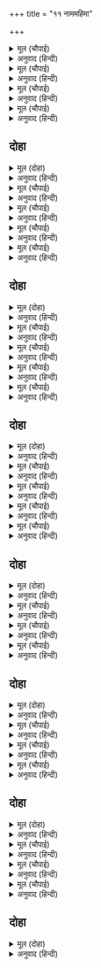 +++
title = "११ नाममहिमा"

+++


<details><summary>मूल (चौपाई)</summary>

बंदउँ नाम राम रघुबर को।  
हेतु कृसानु भानु हिमकर को॥  
बिधि हरि हरमय बेद प्रान सो।  
अगुन अनूपम गुन निधान सो॥
</details>

<details><summary>अनुवाद (हिन्दी)</summary>

मी रघुनाथांच्या ‘राम’ नामाला वंदन करतो. जे अग्नी, सूर्य आणि चंद्र यांचे (‘र’, ‘आ’ व ‘म’ रूपाने) बीज आहे, तसेच जे ब्रह्मदेव, विष्णू आणि शिवरूप आहे, जे वेदांचा प्राण आहे, जे उपमारहित आहे, आणि निर्गुण असून गुणांचे भांडार आहे.॥ १॥
</details>

<details><summary>मूल (चौपाई)</summary>

महामंत्र जोइ जपत महेसू।  
कासीं मुकुति हेतु उपदेसू॥  
महिमा जासु जान गनराऊ।  
प्रथम पूजिअत नाम प्रभाऊ॥
</details>

<details><summary>अनुवाद (हिन्दी)</summary>

‘राम’ हे नाम महामंत्र आहे, स्वतः महेश्वर त्याचा जप करतात. ज्याचा उपदेश काशीमध्ये मुक्तीचे कारण होतो, त्याचा महिमा श्रीगजाननही जाणतो. ‘राम’ या नामाच्या प्रभावामुळे श्री गजाननाची सर्वात प्रथम पूजा होते.॥ २॥
</details>

<details><summary>मूल (चौपाई)</summary>

जान आदिकबि नाम प्रतापू।  
भयउ सुद्ध करि उलटा जापू॥  
सहसनाम सम सुनि सिव बानी।  
जपि जेईं पिय संग भवानी॥
</details>

<details><summary>अनुवाद (हिन्दी)</summary>

आदिकवी श्रीवाल्मीकींना रामनामाचा प्रताप कळला. कारण ते नाम उलटे (‘मरा’, ‘मरा’) जपूनही ते पवित्र झाले. एक राम-नाम हे (इतर) सहस्र नामांएवढे आहे, असे शिवांचे वचन ऐकल्यावर पार्वतीही नेहमी आपल्या पतीबरोबर राम-नामाचा जप करीत असते.॥ ३॥
</details>

<details><summary>मूल (चौपाई)</summary>

हरषे हेतु हेरि हर ही को।  
किय भूषन तिय भूषन ती को॥  
नाम प्रभाउ जान सिव नीको।  
कालकूट फलु दीन्ह अमी को॥
</details>

<details><summary>अनुवाद (हिन्दी)</summary>

राम-नामाबद्दल पार्वतीच्या मनात इतके प्रेम आहे, असे पाहून शंकरांना हर्ष झाला. त्यांनी स्त्रियांमध्ये भूषण असलेल्या पार्वतीला आपले भूषण-आपले अर्धे अंग-बनविले. नामाचा प्रभाव शिवांना पुरता माहीत आहे. त्यामुळेच कालकूट विषाने त्यांना अमृताचे फल दिले.॥ ४॥
</details>

## दोहा


<details><summary>मूल (दोहा)</summary>

बरषा रितु रघुपति भगति तुलसी सालि सुदास।  
राम नाम बर बरन जुग सावन भादव मास॥ १९॥
</details>

<details><summary>अनुवाद (हिन्दी)</summary>

तुलसीदास म्हणतात की, श्रीरामांची भक्ती हा वर्षा ऋतू आहे. उत्तम भक्त हे धान्य आहेत आणि ‘राम’ या नामातील दोन अक्षरे श्रावण-भाद्रपद मास आहेत. (श्रावण-भाद्रपदातील पावसाने पिक उत्तम यावे, तसे रामनामजपाने रामभक्ती करून भक्त भक्तिसंपन्न होतात.)॥ १९॥
</details>

<details><summary>मूल (चौपाई)</summary>

आखर मधुर मनोहर दोऊ।  
बरन बिलोचन जन जिय जोऊ॥  
सुमिरत सुलभ सुखद सब काहू।  
लोक लाहु परलोक निबाहू॥
</details>

<details><summary>अनुवाद (हिन्दी)</summary>

ही दोन अक्षरे मधुर व मनोहर आहेत. ती वर्णमालारूपी शरीराचे दोन नेत्र आहेत, ती (अक्षरे) भक्तांचे जीवन आहेत आणि स्मरण करण्यासाठी सर्वांना सुलभ व आनंदप्रद आहेत. तसेच ती इहलोकी लाभ देतात आणि परलोकी सांभाळ करतात. (अर्थात ती भगवंतांच्या दिव्य धामामध्ये दिव्य देहाने नित्य भगवत्सेवेमध्ये ठेवतात.)॥ १॥
</details>

<details><summary>मूल (चौपाई)</summary>

कहत सुनत सुमिरत सुठि नीके।  
राम लखन सम प्रिय तुलसी के॥  
बरनत बरन प्रीति बिलगाती।  
ब्रह्म जीव सम सहज सँघाती॥
</details>

<details><summary>अनुवाद (हिन्दी)</summary>

ही अक्षरे उच्चारण्यास, ऐकण्यास व स्मरण करण्यास फारच सुंदर आहेत. तुलसीदासांना तर ती राम-लक्ष्मणासारखी प्रिय आहेत. त्यांतील ‘र’ व ‘म’ यांचे वेगवेगळे वर्णन केल्याने परस्पर प्रेम दिसून येते. ही जीव व ब्रह्म यांच्यासारखी स्वभावतःच नित्य बरोबर रहातात.॥२॥
</details>

<details><summary>मूल (चौपाई)</summary>

नर नारायन सरिस सुभ्राता।  
जग पालक बिसेषि जन त्राता॥  
भगति सुतिय कल करन बिभूषन।  
जग हित हेतु बिमल बिधु पूषन॥
</details>

<details><summary>अनुवाद (हिन्दी)</summary>

दोन्ही अक्षरे ही नर-नारायणाप्रमाणे प्रेमळ भाऊ आहेत. ही जगाचे पालन आणि विशेषतः भक्तांचे रक्षण करणारी आहेत. ही अक्षरे भक्तिरूपी सुंदर स्त्रीच्या कानांतील सुंदर कर्णफुले आहेत आणि जगाचे हित करणारे तेजस्वी चंद्र-सूर्य आहेत.॥ ३॥
</details>

<details><summary>मूल (चौपाई)</summary>

स्वाद तोष सम सुगति सुधा के।  
कमठ सेष सम धर बसुधा के॥  
जन मन मंजु कंज मधुकर से।  
जीह जसोमति हरि हलधर से॥
</details>

<details><summary>अनुवाद (हिन्दी)</summary>

ही मोक्षरूप अमृताच्या गोडीसारखी व तृप्तीसारखी आहेत. ती कूर्म व शेषाप्रमाणे पृथ्वीला धारण करणारी आहेत. भक्तांच्या मनरूपी सुंदर कमळात विहार करणाऱ्या भ्रमरांप्रमाणे आहेत. जीभरूपी यशोदेला श्रीकृष्ण आणि बलराम यांच्यासारखी (आनंद देणारी) आहेत.॥ ४॥
</details>

## दोहा


<details><summary>मूल (दोहा)</summary>

एकु छत्रु एकु मुकुटमनि सब बरननि पर जोउ।  
तुलसी रघुबर नाम के बरन बिराजत दोउ॥ २०॥
</details>

<details><summary>अनुवाद (हिन्दी)</summary>

तुलसीदास म्हणतात की, श्रीरघुनाथांच्या नावातील दोन्ही अक्षरे अत्यंत श्रेष्ठ आहेत. त्यांतील एक (र कार) छत्ररूपाने (रेफ) आणि दुसरा (मकार) ही मुकुटमणी अनुस्वार ( ं ) रूपाने सर्व अक्षरांच्या डोक्यावर राहतात.॥ २०॥
</details>

<details><summary>मूल (चौपाई)</summary>

समुझत सरिस नाम अरु नामी।  
प्रीति परसपर प्रभु अनुगामी॥  
नाम रूप दुइ ईस उपाधी।  
अकथ अनादि सुसामुझि साधी॥
</details>

<details><summary>अनुवाद (हिन्दी)</summary>

तसे पाहिले तर, नाम आणि नामी दोन्ही एकरूपच आहेत, परंतु दोघांमध्ये स्वामी आणि सेवक यांच्याप्रमाणे प्रेम आहे. स्वामीच्या मागे सेवक चालतो,त्याच-प्रमाणे नामामागे नामी चालतो. प्रभू श्रीराम ‘राम’ हे नाम घेताच तेथे येतात. नाम आणि रूप या दोन्ही ईश्वराच्या उपाधी आहेत. ही दोन्ही अनिर्वचनीय आहेत, अनादी आहेत आणि शुद्ध भक्तीने युक्त बुद्धीनेच यांचे स्वरूप जाणले जाते.॥ १॥
</details>

<details><summary>मूल (चौपाई)</summary>

को बड़ छोट कहत अपराधू।  
सुनि गुन भेदु समुझिहहिं साधू॥  
देखिअहिं रूप नाम आधीना।  
रूप ग्यान नहिं नाम बिहीना॥
</details>

<details><summary>अनुवाद (हिन्दी)</summary>

यांपैकी कोण मोठे व कोण लहान, हे सांगणे हा अपराध आहे. यांच्या गुणांचे तारतम्य (कमी-जास्तपणा) साधु-पुरुष स्वतःच जाणतात. रूप हे नामाच्या अधीन दिसून येते आणि नामाशिवाय रूपाचे ज्ञान होऊ शकत नाही.॥ २॥
</details>

<details><summary>मूल (चौपाई)</summary>

रूप बिसेष नाम बिनु जानें।  
करतल गत न परहिं पहिचानें॥  
सुमिरिअ नाम रूप बिनु देखें।  
आवत हृदयँ सनेह बिसेषें॥
</details>

<details><summary>अनुवाद (हिन्दी)</summary>

कोणतेही विशिष्ट रूप हे त्याचे नाम जाणल्याविना अगदी तळहातावर ठेवले तरी ओळखता येणे शक्य नाही आणि रूप पाहिल्याशिवायही नामाचे स्मरण केल्यास विशेष प्रेमासह ते रूप हृदयात प्रकट होते.॥ ३॥
</details>

<details><summary>मूल (चौपाई)</summary>

नाम रूप गति अकथ कहानी।  
समुझत सुखद न परति बखानी॥  
अगुन सगुन बिच नाम सुसाखी।  
उभय प्रबोधक चतुर दुभाषी॥
</details>

<details><summary>अनुवाद (हिन्दी)</summary>

नाम व रूप यांच्यातील संबंध सांगता येण्याजोगा नाही. ते समजण्यास सुखदायक आहे, परंतु त्याचे वर्णन करता येत नाही. भगवंतांच्या निर्गुण व सगुण रूपांच्या मध्ये नाम हे सुंदर साक्षीदार आहे आणि दोन्हींचे यथार्थ ज्ञान करविणारे चतुर दुभाषी आहे.॥ ४॥
</details>

## दोहा


<details><summary>मूल (दोहा)</summary>

राम नाम मनिदीप धरु जीह देहरीं द्वार।  
तुलसी भीतर बाहेरहुँ जौं चाहसि उजिआर॥ २१॥
</details>

<details><summary>अनुवाद (हिन्दी)</summary>

तुलसीदास म्हणतात की, जर तुम्हांला आत व बाहेर प्रकाश हवा असेल तर तुम्ही मुखरूपी दाराच्या जीभरूपी उंबरठॺावर रामनामरूपी रत्नदीप ठेवा.॥ २१॥
</details>

<details><summary>मूल (चौपाई)</summary>

नाम जीहँ जपि जागहिं जोगी।  
बिरति बिरंचि प्रपंच बियोगी॥  
ब्रह्मसुखहि अनुभवहिं अनूपा।  
अकथ अनामय नाम न रूपा॥
</details>

<details><summary>अनुवाद (हिन्दी)</summary>

ब्रह्मदेवाने बनविलेल्या प्रपंचामधून पूर्णपणे सुटलेले वैराग्यवान, मुक्त योगी पुरुष हे नाव जिभेने जपत (तत्त्वज्ञानरूपी दिवसामध्ये) जागतात आणि नाम-रूपाने रहित असे अनुपम, अनिर्वचनीय,अनामय ब्रह्मसुख अनुभवतात.॥ १॥
</details>

<details><summary>मूल (चौपाई)</summary>

जाना चहहिं गूढ़ गति जेऊ।  
नाम जीहँ जपि जानहिं तेऊ॥  
साधक नाम जपहिं लय लाएँ।  
होहिं सिद्ध अनिमादिक पाएँ॥
</details>

<details><summary>अनुवाद (हिन्दी)</summary>

जे परमात्म्याचा यथार्थ महिमा जाणू इच्छितात, ते सुद्धा जिभेने नामाचा जप करून ते जाणून घेतात. (लौकिक सिद्धी प्राप्त करू इच्छिणारे अर्थार्थी) साधक मन लावून नामाचा जप करतात आणि अणिमादी (अष्ट) सिद्धी प्राप्त करून सिद्ध बनतात.॥ २॥
</details>

<details><summary>मूल (चौपाई)</summary>

जपहिं नामु जन आरत भारी।  
मिटहिं कुसंकट होहिं सुखारी॥  
राम भगत जग चारि प्रकारा।  
सुकृती चारिउ अनघ उदारा॥
</details>

<details><summary>अनुवाद (हिन्दी)</summary>

आर्त (संकटग्रस्त) भक्त नामजप करतात, तेव्हा त्यांची मोठ-मोठी संकटे नाहीशी होतात आणि ते सुखी होतात. जगात चार प्रकारचे [(१) अर्थार्थी—द्रव्यादीच्या इच्छेने भजणारे, (२) आर्त—संकटातून सुटका करून घेण्यासाठी भजणारे, (३) जिज्ञासू—भगवंतांना जाणून घेण्याच्या इच्छेने भजणारे, (४) ज्ञानी—भगवंतांना तत्त्वतः जाणून स्वाभाविक प्रेमाने भजणारे] रामभक्त आहेत आणि हे चारी पुण्यात्मे, पापरहित आणि उदार आहेत.॥ ३॥
</details>

<details><summary>मूल (चौपाई)</summary>

चहू चतुर कहुँ नाम अधारा।  
ग्यानी प्रभुहि बिसेषि पिआरा॥  
चहुँ जुग चहुँ श्रुति नाम प्रभाऊ।  
कलि बिसेषि नहिं आन उपाऊ॥
</details>

<details><summary>अनुवाद (हिन्दी)</summary>

चारही चतुर भक्तांना नामाचाच आधार आहे. यांपैकी ज्ञानी भक्त हा प्रभूला विशेष आवडतो. तसे पाहिले तर चारी युगांमध्ये आणि चारी वेदांमध्ये नामाचा प्रभाव आहे, परंतु कलियुगामध्ये तो विशेष आहे. या युगामध्ये नामाशिवाय दुसरा कोणताही उपाय नाही.॥ ४॥
</details>

## दोहा


<details><summary>मूल (दोहा)</summary>

सकल कामना हीन जे राम भगति रस लीन।  
नाम सुप्रेम पियूष ह्रद तिन्हहुँ किए मन मीन॥ २२॥
</details>

<details><summary>अनुवाद (हिन्दी)</summary>

जे सर्व प्रकारच्या (भोग व मोक्षाच्यासुद्धा) कामनेंनी रहित असतात व श्रीरामभक्तीच्या रसामध्ये मग्न असतात, त्यांनी सुद्धा नामाच्या सुंदर प्रेमरूपी अमृत-सरोवरात आपले मन मासा बनवून ठेवले आहे. (अर्थात ते नामरूपी अमृतापासून क्षणभरही दूर होऊ इच्छित नाहीत.)॥ २२॥
</details>

<details><summary>मूल (चौपाई)</summary>

अगुन सगुन दुइ ब्रह्म सरूपा।  
अकथ अगाध अनादि अनूपा॥  
मोंरें मत बड़ नामु दुहू तें।  
किए जेहिं जुग निज बस निज बूतें॥
</details>

<details><summary>अनुवाद (हिन्दी)</summary>

निर्गुण व सगुण ही ब्रह्माची दोन स्वरूपे आहेत. दोन्हीही सांगता न येणारी, अथांग, अनादी व अनुपम आहेत. माझ्या मते ‘नाम’ हे दोन्ही रूपांपेक्षा मोठे आहे. कारण त्याने आपल्या शक्तीने (सगुण-निर्गुण) दोघांनाही आपल्या अधीन करून ठेवले आहे.॥ १॥
</details>

<details><summary>मूल (चौपाई)</summary>

प्रौढ़ि सुजन जनिजानहिंजन की।  
कहउँ प्रतीति प्रीति रुचि मन की॥  
एकु दारुगत देखिअ एकू।  
पावक सम जुग ब्रह्म बिबेकू॥  
उभय अगम जुग सुगम नाम तें।  
कहेउँ नामु बड़ ब्रह्म राम तें॥  
ब्यापकु एकु ब्रह्म अबिनासी।  
सत चेतन घन आनँद रासी॥
</details>

<details><summary>अनुवाद (हिन्दी)</summary>

सज्जनांनी या गोष्टीला मज दासाचे धार्ष्टॺ किंवा निव्वळ काव्योक्ती समजू नये. मी माझ्या मनातील विश्वास, प्रेम आणि आवडीची गोष्ट सांगत आहे. (निर्गुण व सगुण) या दोन्ही प्रकारच्या ब्रह्माचे ज्ञान हे अग्निप्रमाणे आहे. निर्गुण ह्या काष्ठामधील अग्निप्रमाणे न दिसणारे आणि सगुण हे प्रत्यक्ष दिसणाऱ्या अग्निप्रमाणे आहे. दोन्हीही जाणण्यास कठीण आहेत, परंतु नामामुळे ती सुगम बनतात. म्हणूनच मी नामाला (निर्गुण) ब्रह्मापेक्षा आणि (सगुण) रामापेक्षा मोठे असे म्हटले आहे. ब्रह्म हे व्यापक, एक, अविनाशी व सच्चिदानंदघन आहे.॥ २-३॥
</details>

<details><summary>मूल (चौपाई)</summary>

अस प्रभु हृदयँ अछत अबिकारी।  
सकल जीव जग दीन दुखारी॥  
नाम निरूपन नाम जतन तें।  
सोउ प्रगटत जिमि मोल रतन तें॥
</details>

<details><summary>अनुवाद (हिन्दी)</summary>

असे विकाररहित प्रभू हृदयात रहात असूनही जगातील सर्व जीव हे दीन आणि दुःखी आहेत. नामाचे यथार्थ स्वरूप, महिमा, रहस्य व प्रभाव जाणून श्रद्धेने नामजपरूपी साधन केल्यामुळे ज्याप्रमाणे रत्न जाणण्यामुळे त्याचे मूल्य कळते, तसेच ब्रह्म ज्ञात (प्रगट) होते.॥ ४॥
</details>

## दोहा


<details><summary>मूल (दोहा)</summary>

निरगुन तें एहि भाँति बड़ नाम प्रभाउ अपार।  
कहउँ नामु बड़ राम तें निज बिचार अनुसार॥ २३॥
</details>

<details><summary>अनुवाद (हिन्दी)</summary>

अशारीतीने निर्गुणापेक्षा नामाचा प्रभाव फार मोठा आहे. आता मी माझे मत सांगतो की, नाम हे (सगुण) रामापेक्षाही मोठे आहे.॥ २३॥
</details>

<details><summary>मूल (चौपाई)</summary>

राम भगत हित नर तनु धारी।  
सहि संकट किए साधु सुखारी॥  
नामु सप्रेमजपत अनयासा।  
भगत होहिं मुद मंगल बासा॥
</details>

<details><summary>अनुवाद (हिन्दी)</summary>

श्रीरामांनी भक्तांच्या कल्याणासाठी मनुष्यशरीर धारण करून व स्वतः कष्ट सहन करून साधूंना सुखी केले, परंतु भक्तजन प्रेमाने त्यांच्या नामाचा जप करीत सहजपणे आनंद आणि कल्याण यांचे निवासस्थान बनून जातात.॥ १॥
</details>

<details><summary>मूल (चौपाई)</summary>

राम एक तापस तिय तारी।  
नाम कोटि खल कुमति सुधारी॥  
रिषि हित राम सुकेतुसुता की।  
सहित सेन सुत कीन्हि बिबाकी॥  
सहित दोष दुख दास दुरासा।  
दलइ नामु जिमि रबि निसि नासा॥  
भंजेउरामआपु भव चापू।  
भव भय भंजन नाम प्रतापू॥
</details>

<details><summary>अनुवाद (हिन्दी)</summary>

(हेच पहाना!) श्रीरामांनी केवळ एका मुनीच्या पत्नीचा (अहल्येचा) उद्धार केला, परंतु नामाने कोटॺवधी दुष्टांची बिघडलेली बुद्धीसुधारली. श्रीरामांनी विश्वामित्र ऋषींच्यासाठी सुकेतू यक्षाची कन्या ताडका हिचा, सेना आणि तिचा पुत्र (सुबाहू) यांच्यासह नाश केला. परंतु नाम हे आपल्या भक्तांचे दोष, दुःख आणि दुष्ट वासना यांचा असा नाश करते, जसा सूर्य रात्रीचा नाश करतो. श्रीरामांनी स्वतः (एक) शिव-धनुष्य मोडून टाकले, परंतु नामाचा प्रतापच संसारातील सर्व भयांचा नाश करणारा आहे.॥ २-३॥
</details>

<details><summary>मूल (चौपाई)</summary>

दंडक बनु प्रभु कीन्ह सुहावन।  
जन मन अमित नाम किए पावन॥  
निसिचर निकर दले रघुनंदन।  
नामु सकल कलि कलुष निकंदन॥
</details>

<details><summary>अनुवाद (हिन्दी)</summary>

प्रभू श्रीरामांनी (भयानक) दंडकवन शोभिवंत करून टाकले, परंतु नामाने असंख्य मनुष्यांची मने पवित्र केली. श्रीरघुनाथांनी राक्षसांच्या सेना मारून टाकल्या, परंतु नाम तर कलियुगातील सर्व पापांचे मूळच उपटून टाकणारे आहे.॥ ४॥
</details>

## दोहा


<details><summary>मूल (दोहा)</summary>

सबरी गीध सुसेवकनि सुगति दीन्हि रघुनाथ।  
नाम उधारे अमित खल बेद बिदित गुन गाथ॥ २४॥
</details>

<details><summary>अनुवाद (हिन्दी)</summary>

श्रीरघुनाथांनी शबरी, जटायू इत्यादी उत्तम सेवकांनाच मुक्ती दिली, परंतु नामाने असंख्य दुष्टांचा उद्धार केला. नामाच्या गुणांच्या कथा वेदांमध्ये प्रसिद्ध आहेत.॥ २४॥
</details>

<details><summary>मूल (चौपाई)</summary>

राम सुकंठ बिभीषन दोऊ।  
राखे सरन जान सबु कोऊ॥  
नाम गरीब अनेक नेवाजे।  
लोक बेद बर बिरिद बिराजे॥
</details>

<details><summary>अनुवाद (हिन्दी)</summary>

श्रीरामांनी सुग्रीव, बिभीषण या दोघांनाच आपला आश्रय दिला, हे सर्वजणांना ठाऊक आहे, परंतु नामाने अनेक गरिबांच्यावर कृपा केली आहे. नामाचे सुंदर महात्म्य लोकांमध्ये आणि वेदांमध्ये खूप प्रसिद्ध आहे.॥ १॥
</details>

<details><summary>मूल (चौपाई)</summary>

राम भालु कपि कटकु बटोरा।  
सेतु हेतु श्रमु कीन्ह न थोरा॥  
नामु लेत भवसिंधु सुखाहीं।  
करहु बिचारु सुजन मन माहीं॥
</details>

<details><summary>अनुवाद (हिन्दी)</summary>

श्रीरामांनी अस्वले आणि वानर यांची सेना एकत्र केली आणि समुद्रावर पूल बांधण्यासाठी काही कमी कष्ट घेतले नाहीत, परंतु नाम घेताच भवसागर आटून जातो. सज्जनांनो, मनात विचार करा. (की, दोघांमध्ये कोण मोठे आहे.)॥ २॥
</details>

<details><summary>मूल (चौपाई)</summary>

राम सकुल रन रावनु मारा।  
सीय सहित निज पुर पगु धारा॥  
राजा रामु अवध रजधानी।  
गावत गुन सुर मुनि बर बानी॥  
सेवक सुमिरत नामु सप्रीती।  
बिनु श्रम प्रबल मोह दलु जीती॥  
फिरतसनेहँ मगन सुख अपनें।  
नाम प्रसाद सोच नहिं सपनें॥
</details>

<details><summary>अनुवाद (हिन्दी)</summary>

श्रीरामांनी युद्धामध्ये रावणाला परिवारासह मारले. नंतर सीतेसह आपल्या नगरात प्रवेश केला. प्रभू राम हे राजा झाले, अयोध्या ही त्यांची राजधानी झाली. देव आणि मुनी सुंदर वाणीने त्यांचे गुण गातात. परंतु सेवक (भक्त) प्रेमाने नामाचे फक्त स्मरण करताच, विनासायास मोहाच्या प्रबळ सेनेला जिंकून व प्रेमात मग्न होऊन आत्म-सुखात रममाण होतात. नामाच्या प्रसादामुळे त्यांना स्वप्नातही कोणती काळजी सतावीत नाही.॥ ३-४॥
</details>

## दोहा


<details><summary>मूल (दोहा)</summary>

ब्रह्म राम तें नामु बड़ बर दायक बर दानि।  
रामचरित सत कोटि महँ लिय महेस जियँ जानि॥ २५॥
</details>

<details><summary>अनुवाद (हिन्दी)</summary>

अशाप्रकारे नाम हे निर्गुण ब्रह्म आणि सगुण श्रीराम यांच्यापेक्षा श्रेष्ठ आहे. हे नाम वरदान देणाऱ्यांनाही वर देणारे आहे. श्रीशंकरांनी आपल्या मनात हे जाणून शतकोटी रामचरित्रांमधून या ‘राम’ नामाला (साररूपाने निवडून) ग्रहण केले आहे.॥ २५॥
</details>
